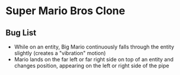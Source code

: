 # Super Mario Bros Clone

## Bug List
* While on an entity, Big Mario continuously falls through the entity slightly (creates a "vibration" motion)
* Mario lands on the far left or far right side on top of an entity and changes position, 
appearing on the left or right side of the pipe